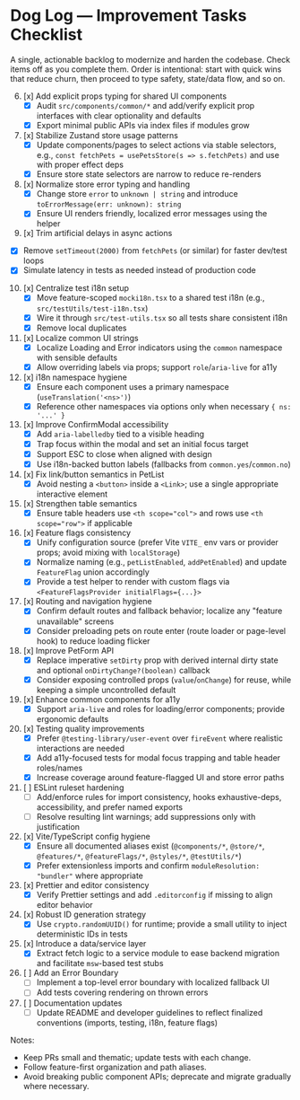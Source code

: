 # Dog Log — Improvement Tasks Checklist

A single, actionable backlog to modernize and harden the codebase. Check items off as you complete them. Order is intentional: start with quick wins that reduce churn, then proceed to type safety, state/data flow, and so on.

6. [x] Add explicit props typing for shared UI components
   - [x] Audit `src/components/common/*` and add/verify explicit prop interfaces with clear optionality and defaults
   - [x] Export minimal public APIs via index files if modules grow

7. [x] Stabilize Zustand store usage patterns
   - [x] Update components/pages to select actions via stable selectors, e.g., `const fetchPets = usePetsStore(s => s.fetchPets)` and use with proper effect deps
   - [x] Ensure store state selectors are narrow to reduce re-renders

8. [x] Normalize store error typing and handling
   - [x] Change store `error` to `unknown | string` and introduce `toErrorMessage(err: unknown): string`
   - [x] Ensure UI renders friendly, localized error messages using the helper

9. [x] Trim artificial delays in async actions
  - [x] Remove `setTimeout(2000)` from `fetchPets` (or similar) for faster dev/test loops
  - [x] Simulate latency in tests as needed instead of production code

10. [x] Centralize test i18n setup
    - [x] Move feature-scoped `mocki18n.tsx` to a shared test i18n (e.g., `src/testUtils/test-i18n.tsx`)
    - [x] Wire it through `src/test-utils.tsx` so all tests share consistent i18n
    - [x] Remove local duplicates

11. [x] Localize common UI strings
    - [x] Localize Loading and Error indicators using the `common` namespace with sensible defaults
    - [x] Allow overriding labels via props; support `role`/`aria-live` for a11y

12. [x] i18n namespace hygiene
    - [x] Ensure each component uses a primary namespace (`useTranslation('<ns>')`)
    - [x] Reference other namespaces via options only when necessary `{ ns: '...' }`

13. [x] Improve ConfirmModal accessibility
    - [x] Add `aria-labelledby` tied to a visible heading
    - [x] Trap focus within the modal and set an initial focus target
    - [x] Support ESC to close when aligned with design
    - [x] Use i18n-backed button labels (fallbacks from `common.yes`/`common.no`)

14. [x] Fix link/button semantics in PetList
    - [x] Avoid nesting a `<button>` inside a `<Link>`; use a single appropriate interactive element

15. [x] Strengthen table semantics
    - [x] Ensure table headers use `<th scope="col">` and rows use `<th scope="row">` if applicable

16. [x] Feature flags consistency
    - [x] Unify configuration source (prefer Vite `VITE_` env vars or provider props; avoid mixing with `localStorage`)
    - [x] Normalize naming (e.g., `petListEnabled`, `addPetEnabled`) and update `FeatureFlag` union accordingly
    - [x] Provide a test helper to render with custom flags via `<FeatureFlagsProvider initialFlags={...}>`

17. [x] Routing and navigation hygiene
    - [x] Confirm default routes and fallback behavior; localize any "feature unavailable" screens
    - [x] Consider preloading pets on route enter (route loader or page-level hook) to reduce loading flicker

18. [x] Improve PetForm API
    - [x] Replace imperative `setDirty` prop with derived internal dirty state and optional `onDirtyChange?(boolean)` callback
    - [x] Consider exposing controlled props (`value`/`onChange`) for reuse, while keeping a simple uncontrolled default

19. [x] Enhance common components for a11y
    - [x] Support `aria-live` and roles for loading/error components; provide ergonomic defaults

20. [x] Testing quality improvements
    - [x] Prefer `@testing-library/user-event` over `fireEvent` where realistic interactions are needed
    - [x] Add a11y-focused tests for modal focus trapping and table header roles/names
    - [x] Increase coverage around feature-flagged UI and store error paths

21. [ ] ESLint ruleset hardening
    - [ ] Add/enforce rules for import consistency, hooks exhaustive-deps, accessibility, and prefer named exports
    - [ ] Resolve resulting lint warnings; add suppressions only with justification

22. [x] Vite/TypeScript config hygiene
    - [x] Ensure all documented aliases exist (`@components/*`, `@store/*`, `@features/*`, `@featureFlags/*`, `@styles/*`, `@testUtils/*`)
    - [x] Prefer extensionless imports and confirm `moduleResolution: "bundler"` where appropriate

23. [x] Prettier and editor consistency
    - [x] Verify Prettier settings and add `.editorconfig` if missing to align editor behavior

24. [x] Robust ID generation strategy
    - [x] Use `crypto.randomUUID()` for runtime; provide a small utility to inject deterministic IDs in tests

25. [x] Introduce a data/service layer
    - [x] Extract fetch logic to a service module to ease backend migration and facilitate `msw`-based test stubs

26. [ ] Add an Error Boundary
    - [ ] Implement a top-level error boundary with localized fallback UI
    - [ ] Add tests covering rendering on thrown errors

27. [ ] Documentation updates
    - [ ] Update README and developer guidelines to reflect finalized conventions (imports, testing, i18n, feature flags)

Notes:
- Keep PRs small and thematic; update tests with each change.
- Follow feature-first organization and path aliases.
- Avoid breaking public component APIs; deprecate and migrate gradually where necessary.
